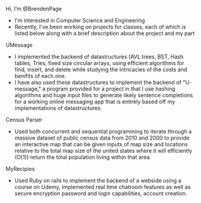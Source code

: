 Hi, I’m @BrendenPage
- I'm interested in Computer Science and Engineering
- Recently, I've been working on projects for classes, each of which is listed below along with a brief description about the project and my part

UMessage
- I implemented the backend of datastructures (AVL trees, BST, Hash tables, Tries, fixed size circular arrays, using efficient algorithms
  for find, insert, and delete while studying the intricacies of the costs and benifits of each one.
- I have also used these datastructures to implement the backend of "U-message," a program provided for a project in that I use hashing algorithms and huge input
  files to generate likely sentence completions for a working online messaging app that is entirely based off my implementations of datastructures.

Census Parser
- Used both concurrent and sequential programming to iterate through a massive dataset of public census data from 2010 and 2000 to provide an interactive map
  that can be given inputs of map size and locations relative to the total map size of the united states where it will efficiently (O(1)) return the total population
  living within that area.

MyRecipies
- Used Ruby on rails to implement the backend of a webside using a course on Udemy, implemented real time chatroom features as well as secure encryption password
  and login capabilities, account creation.
